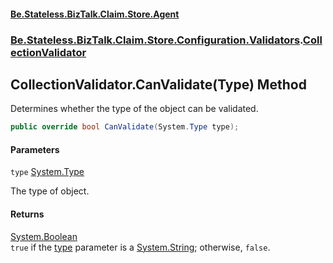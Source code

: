 #### [Be.Stateless.BizTalk.Claim.Store.Agent](README.md 'README')
### [Be.Stateless.BizTalk.Claim.Store.Configuration.Validators](Be.Stateless.BizTalk.Claim.Store.Configuration.Validators.md 'Be.Stateless.BizTalk.Claim.Store.Configuration.Validators').[CollectionValidator](CollectionValidator.md 'Be.Stateless.BizTalk.Claim.Store.Configuration.Validators.CollectionValidator')

## CollectionValidator.CanValidate(Type) Method

Determines whether the type of the object can be validated.

```csharp
public override bool CanValidate(System.Type type);
```
#### Parameters

<a name='Be.Stateless.BizTalk.Claim.Store.Configuration.Validators.CollectionValidator.CanValidate(System.Type).type'></a>

`type` [System.Type](https://docs.microsoft.com/en-us/dotnet/api/System.Type 'System.Type')

The type of object.

#### Returns
[System.Boolean](https://docs.microsoft.com/en-us/dotnet/api/System.Boolean 'System.Boolean')  
`true` if the [type](CollectionValidator.CanValidate(Type).md#Be.Stateless.BizTalk.Claim.Store.Configuration.Validators.CollectionValidator.CanValidate(System.Type).type 'Be.Stateless.BizTalk.Claim.Store.Configuration.Validators.CollectionValidator.CanValidate(System.Type).type') parameter is a [System.String](https://docs.microsoft.com/en-us/dotnet/api/System.String 'System.String'); otherwise, `false`.